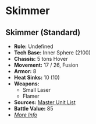 # Skimmer 

## Skimmer (Standard) 

- **Role:** Undefined 
- **Tech Base:** Inner Sphere (2100) 
- **Chassis:** 5 tons Hover 
- **Movement:** 17 / 26, Fusion 
- **Armor:** 8 
- **Heat Sinks:** 10 (10) 
- **Weapons:** 
  - Small Laser 
  - Flamer 
- **Sources:** [Master Unit List](http://masterunitlist.info/Unit/Details/5065/skimmer-standard) 
- **Battle Value:** 85 
- [*More Info*](skimmer/skimmer_standard.md) 

